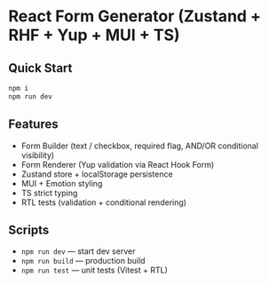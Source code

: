 # React Form Generator (Zustand + RHF + Yup + MUI + TS)

## Quick Start

```bash
npm i
npm run dev
```

## Features

- Form Builder (text / checkbox, required flag, AND/OR conditional visibility)
- Form Renderer (Yup validation via React Hook Form)
- Zustand store + localStorage persistence
- MUI + Emotion styling
- TS strict typing
- RTL tests (validation + conditional rendering)

## Scripts

- `npm run dev` — start dev server
- `npm run build` — production build
- `npm run test` — unit tests (Vitest + RTL)
